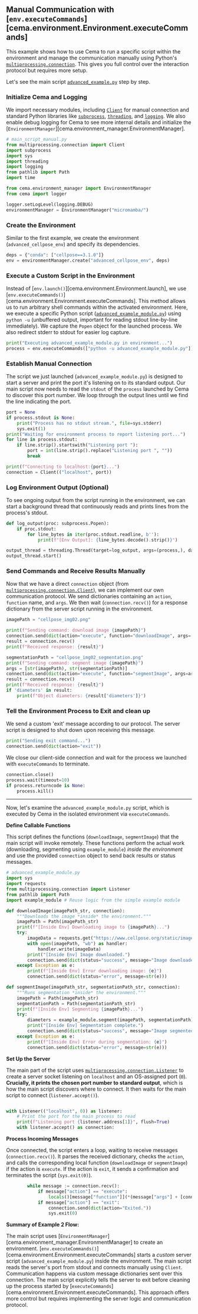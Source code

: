 
## Manual Communication with [`env.executeCommands`][cema.environment.Environment.executeCommands]

This example shows how to use Cema to run a specific script within the environment and manage the communication manually using Python's [`multiprocessing.connection`](https://docs.python.org/3/library/multiprocessing.html#multiprocessing.connection.Connection). This gives you full control over the interaction protocol but requires more setup.

Let's see the main script [`advanced_example.py`](https://github.com/arthursw/cema/blob/main/examples/advanced_example.py) step by step. 

### Initialize Cema and Logging

We import necessary modules, including [`Client`](https://docs.python.org/3/library/multiprocessing.html#multiprocessing.connection.Client) for manual connection and standard Python libraries like [`subprocess`](https://docs.python.org/3/library/subprocess.html#module-subprocess), [`threading`](https://docs.python.org/3/library/threading.html), and [`logging`](https://docs.python.org/3/library/logging.html). We also enable debug logging for Cema to see more internal details and initialize the [`EnvironmentManager`][cema.environment_manager.EnvironmentManager].

```python
# main_script_manual.py
from multiprocessing.connection import Client
import subprocess
import sys
import threading
import logging
from pathlib import Path
import time

from cema.environment_manager import EnvironmentManager
from cema import logger

logger.setLogLevel(logging.DEBUG)
environmentManager = EnvironmentManager("micromamba/")
```

### Create the Environment

Similar to the first example, we create the environment (`advanced_cellpose_env`) and specify its dependencies.

```python
deps = {"conda": ["cellpose==3.1.0"]}
env = environmentManager.create("advanced_cellpose_env", deps)
```

### Execute a Custom Script in the Environment

Instead of [`env.launch()`][cema.environment.Environment.launch], we use [`env.executeCommands()`][cema.environment.Environment.executeCommands]. This method allows us to run arbitrary shell commands within the activated environment. Here, we execute a specific Python script ([`advanced_example_module.py`](https://github.com/arthursw/cema/blob/main/examples/advanced_example_module.py)) using `python -u` (unbuffered output, important for reading stdout line-by-line immediately). We capture the `Popen` object for the launched process. We also redirect stderr to stdout for easier log capture.

```python
print("Executing advanced_example_module.py in environment...")
process = env.executeCommands(["python -u advanced_example_module.py"])
```

### Establish Manual Connection

The script we just launched (`advanced_example_module.py`) is designed to start a server and print the port it's listening on to its standard output. Our main script now needs to read the `stdout` of the `process` launched by Cema to discover this port number. We loop through the output lines until we find the line indicating the port.

```python
port = None
if process.stdout is None:
    print("Process has no stdout stream.", file=sys.stderr)
    sys.exit(1)
print("Waiting for environment process to report listening port...")
for line in process.stdout:
    if line.strip().startswith("Listening port "):
        port = int(line.strip().replace("Listening port ", ""))
        break

print(f"Connecting to localhost:{port}...")
connection = Client(("localhost", port))
```

### Log Environment Output (Optional)

To see ongoing output from the script running in the environment, we can start a background thread that continuously reads and prints lines from the process's stdout.

```python
def log_output(proc: subprocess.Popen):
    if proc.stdout:
        for line_bytes in iter(proc.stdout.readline, b''):
            print(f"[Env Output]: {line_bytes.decode().strip()}")

output_thread = threading.Thread(target=log_output, args=(process,), daemon=True)
output_thread.start()
```

### Send Commands and Receive Results Manually

Now that we have a direct `connection` object (from [`multiprocessing.connection.Client`](https://docs.python.org/3/library/multiprocessing.html#multiprocessing.connection.Client)), we can implement our own communication protocol. We send dictionaries containing an `action`, `function` name, and `args`. We then wait (`connection.recv()`) for a response dictionary from the server script running in the environment.

```python
imagePath = "cellpose_img02.png"

print(f"Sending command: download image {imagePath}")
connection.send(dict(action="execute", function="downloadImage", args=[imagePath]))
result = connection.recv()
print(f"Received response: {result}")

segmentationPath = "cellpose_img02_segmentation.png"
print(f"Sending command: segment image {imagePath}")
args = [str(imagePath), str(segmentationPath)]
connection.send(dict(action="execute", function="segmentImage", args=args))
result = connection.recv()
print(f"Received response: {result}")
if 'diameters' in result:
    print(f"Object diameters: {result['diameters']}")
```

### Tell the Environment Process to Exit and clean up

We send a custom 'exit' message according to our protocol. The server script is designed to shut down upon receiving this message.

```python
print("Sending exit command...")
connection.send(dict(action="exit"))
```

We close our client-side connection and wait for the process we launched with `executeCommands` to terminate.

```python
connection.close()
process.wait(timeout=10)
if process.returncode is None:
    process.kill()
```

---

Now, let's examine the `advanced_example_module.py` script, which is executed by Cema in the isolated environment via `executeCommands`.

**Define Callable Functions**

This script defines the functions (`downloadImage`, `segmentImage`) that the main script will invoke remotely. These functions perform the actual work (downloading, segmenting using `example_module`) *inside the environment* and use the provided `connection` object to send back results or status messages.

```python
# advanced_example_module.py
import sys
import requests
from multiprocessing.connection import Listener
from pathlib import Path
import example_module # Reuse logic from the simple example module

def downloadImage(imagePath_str, connection):
    """Downloads the image *inside* the environment."""
    imagePath = Path(imagePath_str)
    print(f"[Inside Env] Downloading image to {imagePath}...")
    try:
        imageData = requests.get("https://www.cellpose.org/static/images/img02.png").content
        with open(imagePath, "wb") as handler:
            handler.write(imageData)
        print("[Inside Env] Image downloaded.")
        connection.send(dict(status="success", message="Image downloaded."))
    except Exception as e:
        print(f"[Inside Env] Error downloading image: {e}")
        connection.send(dict(status="error", message=str(e)))

def segmentImage(imagePath_str, segmentationPath_str, connection):
    """Runs segmentation *inside* the environment."""
    imagePath = Path(imagePath_str)
    segmentationPath = Path(segmentationPath_str)
    print(f"[Inside Env] Segmenting {imagePath}...")
    try:
        diameters = example_module.segment(imagePath, segmentationPath)
        print("[Inside Env] Segmentation complete.")
        connection.send(dict(status="success", message="Image segmented.", diameters=diameters))
    except Exception as e:
        print(f"[Inside Env] Error during segmentation: {e}")
        connection.send(dict(status="error", message=str(e)))
```

**Set Up the Server**

The main part of the script uses [`multiprocessing.connection.Listener`](https://docs.python.org/3/library/multiprocessing.html#multiprocessing.connection.Listener) to create a server socket listening on `localhost` and an OS-assigned port (`0`). **Crucially, it prints the chosen port number to standard output**, which is how the main script discovers where to connect. It then waits for the main script to connect (`listener.accept()`).

```python

with Listener(("localhost", 0)) as listener:
    # Print the port for the main process to read
    print(f"Listening port {listener.address[1]}", flush=True)
    with listener.accept() as connection:
```

**Process Incoming Messages**

Once connected, the script enters a loop, waiting to receive messages (`connection.recv()`). It parses the received dictionary, checks the `action`, and calls the corresponding local function (`downloadImage` or `segmentImage`) if the action is `execute`. If the action is `exit`, it sends a confirmation and terminates the script (`sys.exit(0)`).

```python
        while message := connection.recv():
            if message["action"] == "execute":
                locals()[message["function"]](*(message["args"] + [connection]))
            if message["action"] == "exit":
                connection.send(dict(action="Exited."))
                sys.exit(0)

```

**Summary of Example 2 Flow:**

The main script uses [`EnvironmentManager`][cema.environment_manager.EnvironmentManager] to create an environment. [`env.executeCommands()`][cema.environment.Environment.executeCommands] starts a *custom* server script (`advanced_example_module.py`) inside the environment. The main script reads the server's port from stdout and connects manually using `Client`. Communication happens via custom message dictionaries sent over this connection. The main script explicitly tells the server to exit before cleaning up the process started by [`executeCommands`][cema.environment.Environment.executeCommands]. This approach offers more control but requires implementing the server logic and communication protocol.
